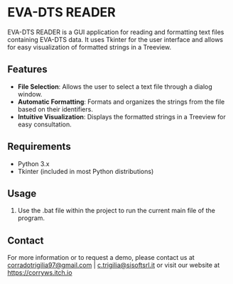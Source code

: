 # EVA-DTS READER

EVA-DTS READER is a GUI application for reading and formatting text files containing EVA-DTS data.
It uses Tkinter for the user interface and allows for easy visualization of formatted strings in a Treeview.

## Features

- **File Selection**: Allows the user to select a text file through a dialog window.
- **Automatic Formatting**: Formats and organizes the strings from the file based on their identifiers.
- **Intuitive Visualization**: Displays the formatted strings in a Treeview for easy consultation.

## Requirements
- Python 3.x
- Tkinter (included in most Python distributions)

## Usage
1. Use the .bat file within the project to run the current main file of the program.

## Contact
For more information or to request a demo, please contact us at corradotrigilia97@gmail.com | c.trigilia@sisoftsrl.it or visit our website at https://corryws.itch.io
